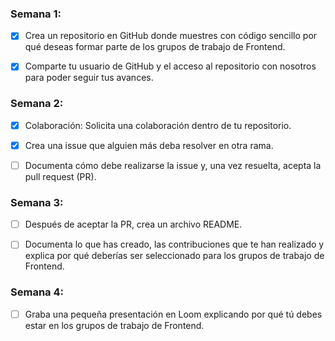 ### Semana 1:

- [x] Crea un repositorio en GitHub donde muestres con código sencillo por qué deseas formar parte de los grupos de trabajo de Frontend. 

- [x] Comparte tu usuario de GitHub y el acceso al repositorio con nosotros para poder seguir tus avances.

### Semana 2:

- [x] Colaboración: Solicita una colaboración dentro de tu repositorio.

- [x] Crea una issue que alguien más deba resolver en otra rama.

- [ ]  Documenta cómo debe realizarse la issue y, una vez resuelta, acepta la pull request (PR).

### Semana 3:

- [ ] Después de aceptar la PR, crea un archivo README.

- [ ]  Documenta lo que has creado, las contribuciones que te han realizado y explica por qué deberías ser seleccionado para los grupos de trabajo de Frontend.

### Semana 4:

- [ ] Graba una pequeña presentación en Loom explicando por qué tú debes estar en los grupos de trabajo de Frontend.
